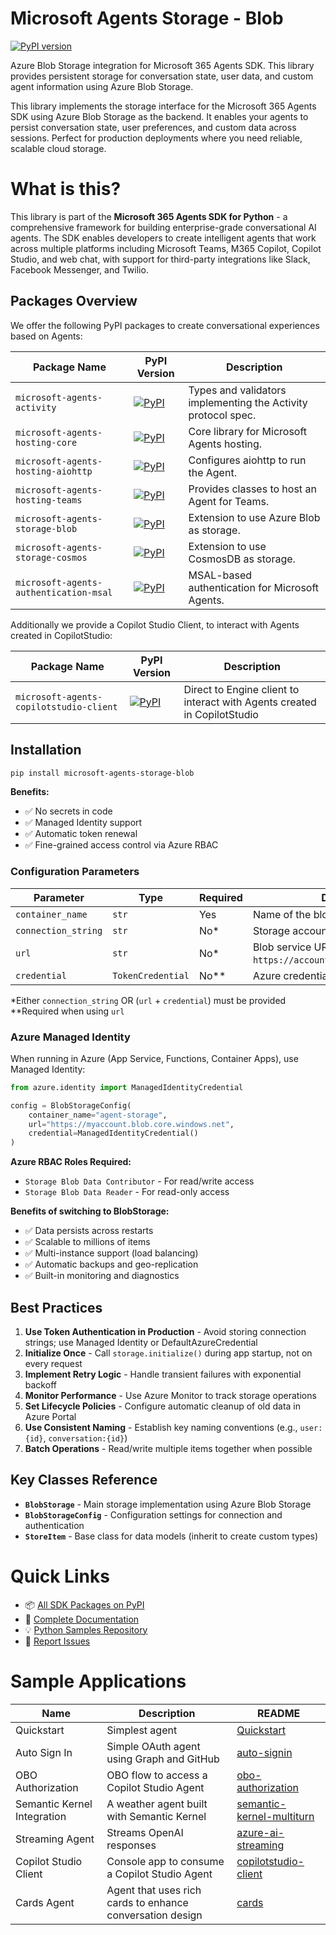 # Microsoft Agents Storage - Blob

[![PyPI version](https://img.shields.io/pypi/v/microsoft-agents-storage-blob)](https://pypi.org/project/microsoft-agents-storage-blob/)

Azure Blob Storage integration for Microsoft 365 Agents SDK. This library provides persistent storage for conversation state, user data, and custom agent information using Azure Blob Storage.

This library implements the storage interface for the Microsoft 365 Agents SDK using Azure Blob Storage as the backend. It enables your agents to persist conversation state, user preferences, and custom data across sessions. Perfect for production deployments where you need reliable, scalable cloud storage.

# What is this?
This library is part of the **Microsoft 365 Agents SDK for Python** - a comprehensive framework for building enterprise-grade conversational AI agents. The SDK enables developers to create intelligent agents that work across multiple platforms including Microsoft Teams, M365 Copilot, Copilot Studio, and web chat, with support for third-party integrations like Slack, Facebook Messenger, and Twilio.

## Packages Overview

We offer the following PyPI packages to create conversational experiences based on Agents:

| Package Name | PyPI Version | Description |
|--------------|-------------|-------------|
| `microsoft-agents-activity` | [![PyPI](https://img.shields.io/pypi/v/microsoft-agents-activity)](https://pypi.org/project/microsoft-agents-activity/) | Types and validators implementing the Activity protocol spec. |
| `microsoft-agents-hosting-core` | [![PyPI](https://img.shields.io/pypi/v/microsoft-agents-hosting-core)](https://pypi.org/project/microsoft-agents-hosting-core/) | Core library for Microsoft Agents hosting. |
| `microsoft-agents-hosting-aiohttp` | [![PyPI](https://img.shields.io/pypi/v/microsoft-agents-hosting-aiohttp)](https://pypi.org/project/microsoft-agents-hosting-aiohttp/) | Configures aiohttp to run the Agent. |
| `microsoft-agents-hosting-teams` | [![PyPI](https://img.shields.io/pypi/v/microsoft-agents-hosting-teams)](https://pypi.org/project/microsoft-agents-hosting-teams/) | Provides classes to host an Agent for Teams. |
| `microsoft-agents-storage-blob` | [![PyPI](https://img.shields.io/pypi/v/microsoft-agents-storage-blob)](https://pypi.org/project/microsoft-agents-storage-blob/) | Extension to use Azure Blob as storage. |
| `microsoft-agents-storage-cosmos` | [![PyPI](https://img.shields.io/pypi/v/microsoft-agents-storage-cosmos)](https://pypi.org/project/microsoft-agents-storage-cosmos/) | Extension to use CosmosDB as storage. |
| `microsoft-agents-authentication-msal` | [![PyPI](https://img.shields.io/pypi/v/microsoft-agents-authentication-msal)](https://pypi.org/project/microsoft-agents-authentication-msal/) | MSAL-based authentication for Microsoft Agents. |

Additionally we provide a Copilot Studio Client, to interact with Agents created in CopilotStudio:

| Package Name | PyPI Version | Description |
|--------------|-------------|-------------|
| `microsoft-agents-copilotstudio-client` | [![PyPI](https://img.shields.io/pypi/v/microsoft-agents-copilotstudio-client)](https://pypi.org/project/microsoft-agents-copilotstudio-client/) | Direct to Engine client to interact with Agents created in CopilotStudio |

## Installation

```bash
pip install microsoft-agents-storage-blob
```

**Benefits:**
- ✅ No secrets in code
- ✅ Managed Identity support
- ✅ Automatic token renewal
- ✅ Fine-grained access control via Azure RBAC

### Configuration Parameters

| Parameter | Type | Required | Description |
|-----------|------|----------|-------------|
| `container_name` | `str` | Yes | Name of the blob container to use |
| `connection_string` | `str` | No* | Storage account connection string |
| `url` | `str` | No* | Blob service URL (e.g., `https://account.blob.core.windows.net`) |
| `credential` | `TokenCredential` | No** | Azure credential for authentication |

*Either `connection_string` OR (`url` + `credential`) must be provided  
**Required when using `url`


### Azure Managed Identity

When running in Azure (App Service, Functions, Container Apps), use Managed Identity:

```python
from azure.identity import ManagedIdentityCredential

config = BlobStorageConfig(
    container_name="agent-storage",
    url="https://myaccount.blob.core.windows.net",
    credential=ManagedIdentityCredential()
)
```

**Azure RBAC Roles Required:**
- `Storage Blob Data Contributor` - For read/write access
- `Storage Blob Data Reader` - For read-only access

**Benefits of switching to BlobStorage:**
- ✅ Data persists across restarts
- ✅ Scalable to millions of items
- ✅ Multi-instance support (load balancing)
- ✅ Automatic backups and geo-replication
- ✅ Built-in monitoring and diagnostics

## Best Practices

1. **Use Token Authentication in Production** - Avoid storing connection strings; use Managed Identity or DefaultAzureCredential
2. **Initialize Once** - Call `storage.initialize()` during app startup, not on every request
3. **Implement Retry Logic** - Handle transient failures with exponential backoff
4. **Monitor Performance** - Use Azure Monitor to track storage operations
5. **Set Lifecycle Policies** - Configure automatic cleanup of old data in Azure Portal
6. **Use Consistent Naming** - Establish key naming conventions (e.g., `user:{id}`, `conversation:{id}`)
7. **Batch Operations** - Read/write multiple items together when possible

## Key Classes Reference

- **`BlobStorage`** - Main storage implementation using Azure Blob Storage
- **`BlobStorageConfig`** - Configuration settings for connection and authentication
- **`StoreItem`** - Base class for data models (inherit to create custom types)

# Quick Links

- 📦 [All SDK Packages on PyPI](https://pypi.org/search/?q=microsoft-agents)
- 📖 [Complete Documentation](https://aka.ms/agents)
- 💡 [Python Samples Repository](https://github.com/microsoft/Agents/tree/main/samples/python)
- 🐛 [Report Issues](https://github.com/microsoft/Agents-for-python/issues)

# Sample Applications

|Name|Description|README|
|----|----|----|
|Quickstart|Simplest agent|[Quickstart](https://github.com/microsoft/Agents/blob/main/samples/python/quickstart/README.md)|
|Auto Sign In|Simple OAuth agent using Graph and GitHub|[auto-signin](https://github.com/microsoft/Agents/blob/main/samples/python/auto-signin/README.md)|
|OBO Authorization|OBO flow to access a Copilot Studio Agent|[obo-authorization](https://github.com/microsoft/Agents/blob/main/samples/python/obo-authorization/README.md)|
|Semantic Kernel Integration|A weather agent built with Semantic Kernel|[semantic-kernel-multiturn](https://github.com/microsoft/Agents/blob/main/samples/python/semantic-kernel-multiturn/README.md)|
|Streaming Agent|Streams OpenAI responses|[azure-ai-streaming](https://github.com/microsoft/Agents/blob/main/samples/python/azureai-streaming/README.md)|
|Copilot Studio Client|Console app to consume a Copilot Studio Agent|[copilotstudio-client](https://github.com/microsoft/Agents/blob/main/samples/python/copilotstudio-client/README.md)|
|Cards Agent|Agent that uses rich cards to enhance conversation design |[cards](https://github.com/microsoft/Agents/blob/main/samples/python/cards/README.md)|